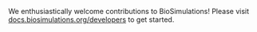 We enthusiastically welcome contributions to BioSimulations! Please visit [docs.biosimulations.org/developers](https://docs.biosimulations.org/developers) to get started.